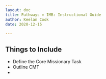 ```yaml
---
layout: doc
title: Pathways » IMB: Instructional Guide
author: Keelan Cook
date: 2020-12-15

---
```


## Things to Include
* Define the Core Missionary Task
* Outline CMT
* 
<!--stackedit_data:
eyJoaXN0b3J5IjpbMjEwMzgwODM0N119
-->